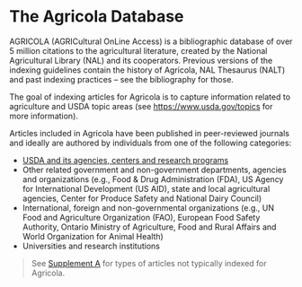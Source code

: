 
# The Agricola Database

AGRICOLA (AGRICultural OnLine Access) is a bibliographic database of over 5 million citations to the agricultural literature, created by the National Agricultural Library (NAL) and its cooperators.  Previous versions of the indexing guidelines contain the history of Agricola, NAL Thesaurus (NALT) and past indexing practices – see the bibliography for those.

The goal of indexing articles for Agricola is to capture information related to agriculture and USDA topic areas (see https://www.usda.gov/topics for more information). 

Articles included in Agricola have been published in peer-reviewed journals and ideally are authored by individuals from one of the following categories:
* [USDA and its agencies, centers and research programs](https://www.usda.gov/our-agency/agencies)
* Other related government and non-government departments, agencies and organizations (e.g., Food & Drug Administration (FDA), US Agency for International Development (US AID), state and local agricultural agencies, Center for Produce Safety and National Dairy Council)
* International, foreign and non-governmental organizations (e.g., UN Food and Agriculture Organization (FAO), European Food Safety Authority, Ontario Ministry of Agriculture, Food and Rural Affairs and World Organization for Animal Health)
* Universities and research institutions 

> See [Supplement A](SupplementA) for types of articles not typically indexed for Agricola. 

